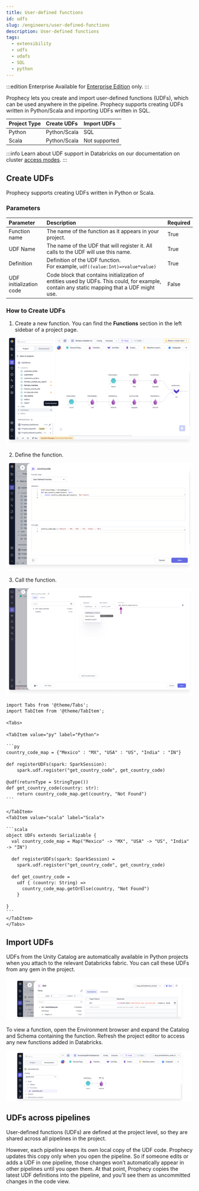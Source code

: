 ```yaml
---
title: User-defined functions
id: udfs
slug: /engineers/user-defined-functions
description: User-defined functions
tags:
  - extensibility
  - udfs
  - udafs
  - SQL
  - python
---
```


:::edition Enterprise
Available for [Enterprise Edition](/getting-started/editions/) only.
:::

Prophecy lets you create and import user-defined functions (UDFs), which can be used anywhere in the pipeline. Prophecy supports creating UDFs written in Python/Scala and importing UDFs written in SQL.

| Project Type | Create UDFs  | Import UDFs   |
| :----------- | :----------- | :------------ |
| Python       | Python/Scala | SQL           |
| Scala        | Python/Scala | Not supported |

:::info
Learn about UDF support in Databricks on our documentation on cluster [access modes](/administration/fabrics/Spark-fabrics/databricks/ucshared).
:::

## Create UDFs

Prophecy supports creating UDFs written in Python or Scala.

### Parameters

| Parameter               | Description                                                                                                                                 | Required |
| :---------------------- | :------------------------------------------------------------------------------------------------------------------------------------------ | :------- |
| Function name           | The name of the function as it appears in your project.                                                                                     | True     |
| UDF Name                | The name of the UDF that will register it. All calls to the UDF will use this name.                                                         | True     |
| Definition              | Definition of the UDF function. <br/> For example, `udf((value:Int)=>value*value)`                                                          | True     |
| UDF initialization code | Code block that contains initialization of entities used by UDFs. This could, for example, contain any static mapping that a UDF might use. | False    |

### How to Create UDFs

1. Create a new function. You can find the **Functions** section in the left sidebar of a project page.

![Add a function to the pipeline](img/add-function.png)

2. Define the function.

![Define the function](img/define-function.png)

3. Call the function.

![Call the function](img/call-function.png)

````mdx-code-block
import Tabs from '@theme/Tabs';
import TabItem from '@theme/TabItem';

<Tabs>

<TabItem value="py" label="Python">

```py
country_code_map = {"Mexico" : "MX", "USA" : "US", "India" : "IN"}

def registerUDFs(spark: SparkSession):
    spark.udf.register("get_country_code", get_country_code)

@udf(returnType = StringType())
def get_country_code(country: str):
    return country_code_map.get(country, "Not Found")
```

</TabItem>
<TabItem value="scala" label="Scala">

```scala
object UDFs extends Serializable {
  val country_code_map = Map("Mexico" -> "MX", "USA" -> "US", "India" -> "IN")

  def registerUDFs(spark: SparkSession) =
    spark.udf.register("get_country_code", get_country_code)

  def get_country_code =
    udf { (country: String) =>
      country_code_map.getOrElse(country, "Not Found")
    }

}
```
</TabItem>
</Tabs>
````

## Import UDFs

UDFs from the Unity Catalog are automatically available in Python projects when you attach to the relevant Databricks fabric. You can call these UDFs from any gem in the project.

![img](./img/sql-call-function.png)

To view a function, open the Environment browser and expand the Catalog and Schema containing the function. Refresh the project editor to access any new functions added in Databricks.

![img](./img/sql-udf.png)

## UDFs across pipelines

User-defined functions (UDFs) are defined at the project level, so they are shared across all pipelines in the project.

However, each pipeline keeps its own local copy of the UDF code. Prophecy updates this copy only when you open the pipeline. So if someone edits or adds a UDF in one pipeline, those changes won’t automatically appear in other pipelines until you open them. At that point, Prophecy copies the latest UDF definitions into the pipeline, and you’ll see them as uncommitted changes in the code view.

